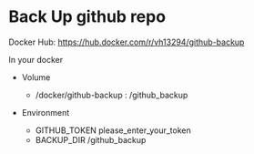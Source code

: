 # Back Up github repo

Docker Hub:
https://hub.docker.com/r/vh13294/github-backup

In your docker

-   Volume

    -   /docker/github-backup : /github_backup

-   Environment
    -   GITHUB_TOKEN please_enter_your_token
    -   BACKUP_DIR /github_backup
